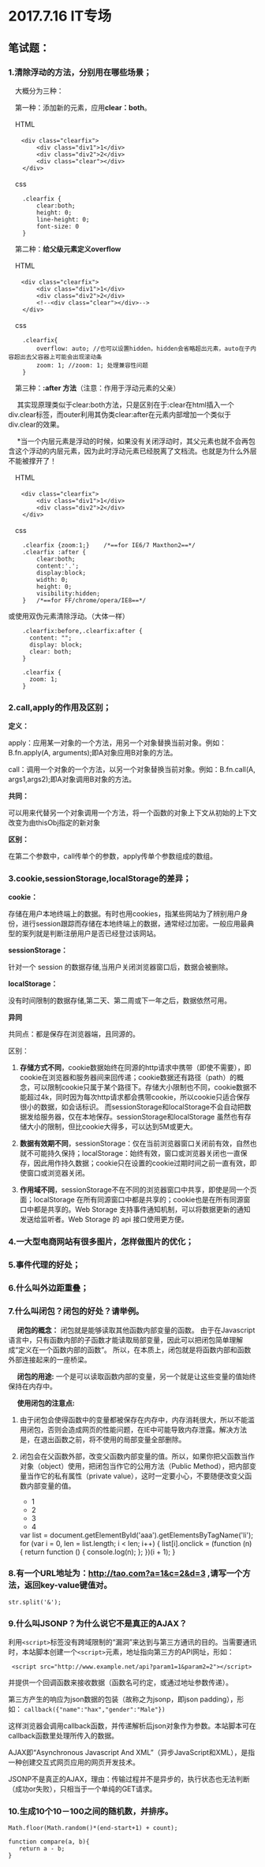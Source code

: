 # 2017.7.16 IT专场 #

## 笔试题： ##

### 1.清除浮动的方法，分别用在哪些场景； ###

  　大概分为三种：

  　第一种：添加新的元素，应用**clear：both**。

  　HTML

	  　<div class="clearfix">
		    <div class="div1">1</div>
		    <div class="div2">2</div>
		    <div class="clear"></div>
		</div>

  　css

   		.clearfix {
			clear:both; 
			height: 0; 
			line-height: 0; 
			font-size: 0
		}

  　第二种：**给父级元素定义overflow**

   　HTML

	  　<div class="clearfix">
		    <div class="div1">1</div>
		    <div class="div2">2</div>
		    <!--<div class="clear"></div>-->
		</div>

  　css

	   	.clearfix{
			overflow: auto; //也可以设置hidden，hidden会省略超出元素，auto在子内容超出去父容器上可能会出现滚动条
			zoom: 1; //zoom: 1; 处理兼容性问题
		}

  　第三种：**:after 方法**（注意：作用于浮动元素的父亲）

　  其实现原理类似于clear:both方法，只是区别在于:clear在html插入一个div.clear标签，而outer利用其伪类clear:after在元素内部增加一个类似于div.clear的效果。

　  *当一个内层元素是浮动的时候，如果没有关闭浮动时，其父元素也就不会再包含这个浮动的内层元素，因为此时浮动元素已经脱离了文档流。也就是为什么外层不能被撑开了！

   　HTML

	  　<div class="clearfix">
		    <div class="div1">1</div>
		    <div class="div2">2</div>
		</div>

  　css

	   	.clearfix {zoom:1;}    /*==for IE6/7 Maxthon2==*/
		.clearfix :after {
		    clear:both;
		    content:'.';
		    display:block;
		    width: 0;
		    height: 0;
		    visibility:hidden;
		}   /*==for FF/chrome/opera/IE8==*/

   或使用双伪元素清除浮动。（大体一样）

		.clearfix:before,.clearfix:after {
		  content: "";
		  display: block;
		  clear: both;
		}
		
		.clearfix {
		  zoom: 1;
		}



### 2.call,apply的作用及区别； ###

   **定义：**

   apply：应用某一对象的一个方法，用另一个对象替换当前对象。例如：B.fn.apply(A, arguments);即A对象应用B对象的方法。

   call：调用一个对象的一个方法，以另一个对象替换当前对象。例如：B.fn.call(A, args1,args2);即A对象调用B对象的方法。

   **共同：**

   可以用来代替另一个对象调用一个方法，将一个函数的对象上下文从初始的上下文改变为由thisObj指定的新对象

   **区别：**

   在第二个参数中，call传单个的参数，apply传单个参数组成的数组。


### 3.cookie,sessionStorage,localStorage的差异； ###

   **cookie：**
   
   存储在用户本地终端上的数据。有时也用cookies，指某些网站为了辨别用户身份，进行session跟踪而存储在本地终端上的数据，通常经过加密。一般应用最典型的案列就是判断注册用户是否已经登过该网站。

   **sessionStorage：** 

   针对一个 session 的数据存储,当用户关闭浏览器窗口后，数据会被删除。

   **localStorage：**

   没有时间限制的数据存储,第二天、第二周或下一年之后，数据依然可用。

   **异同**

   共同点：都是保存在浏览器端，且同源的。

   区别：

   1. **存储方式不同**，cookie数据始终在同源的http请求中携带（即使不需要），即cookie在浏览器和服务器间来回传递；cookie数据还有路径（path）的概念，可以限制cookie只属于某个路径下。存储大小限制也不同，cookie数据不能超过4k，同时因为每次http请求都会携带cookie，所以cookie只适合保存很小的数据，如会话标识。
   而sessionStorage和localStorage不会自动把数据发给服务器，仅在本地保存。sessionStorage和localStorage 虽然也有存储大小的限制，但比cookie大得多，可以达到5M或更大。

   2. **数据有效期不同**，sessionStorage：仅在当前浏览器窗口关闭前有效，自然也就不可能持久保持；localStorage：始终有效，窗口或浏览器关闭也一直保存，因此用作持久数据；cookie只在设置的cookie过期时间之前一直有效，即使窗口或浏览器关闭。

   3. **作用域不同**，sessionStorage不在不同的浏览器窗口中共享，即使是同一个页面；localStorage 在所有同源窗口中都是共享的；cookie也是在所有同源窗口中都是共享的。Web Storage 支持事件通知机制，可以将数据更新的通知发送给监听者。Web Storage 的 api 接口使用更方便。


### 4.一大型电商网站有很多图片，怎样做图片的优化； ###

### 5.事件代理的好处； ###

### 6.什么叫外边距重叠； ###

### 7.什么叫闭包？闭包的好处？请举例。 ###

　 **闭包的概念：**
   闭包就是能够读取其他函数内部变量的函数。
由于在Javascript语言中，只有函数内部的子函数才能读取局部变量，因此可以把闭包简单理解成“定义在一个函数内部的函数”。
所以，在本质上，闭包就是将函数内部和函数外部连接起来的一座桥梁。

　 **闭包的用途:**
   一个是可以读取函数内部的变量，另一个就是让这些变量的值始终保持在内存中。

　 **使用闭包的注意点:**

   1. 由于闭包会使得函数中的变量都被保存在内存中，内存消耗很大，所以不能滥用闭包，否则会造成网页的性能问题，在IE中可能导致内存泄露。解决方法是，在退出函数之前，将不使用的局部变量全部删除。
   2. 闭包会在父函数外部，改变父函数内部变量的值。所以，如果你把父函数当作对象（object）使用，把闭包当作它的公用方法（Public Method），把内部变量当作它的私有属性（private value），这时一定要小心，不要随便改变父函数内部变量的值。

		
		<ul id="aaa">
			<li>1</li>
			<li>2</li>
			<li>3</li>
			<li>4</li>
		</ul>
		var list = document.getElementById('aaa').getElementsByTagName('li');
		for (var i = 0, len = list.length; i < len; i++) {
			list[i].onclick = (function (n) {
				return function () {
					console.log(n);
				};
			})(i + 1);
		}
	   

### 8.有一个URL地址为：http://tao.com?a=1&c=2&d=3 ,请写一个方法，返回key-value键值对。 ###
	str.split('&');

### 9.什么叫JSONP？为什么说它不是真正的AJAX？ ###

   利用`<script>`标签没有跨域限制的“漏洞”来达到与第三方通讯的目的。当需要通讯时，本站脚本创建一个`<script>`元素，地址指向第三方的API网址，形如：

     <script src="http://www.example.net/api?param1=1&param2=2"></script>     
  并提供一个回调函数来接收数据（函数名可约定，或通过地址参数传递）。     

  第三方产生的响应为json数据的包装（故称之为jsonp，即json padding），形如：     `callback({"name":"hax","gender":"Male"})`   

  这样浏览器会调用callback函数，并传递解析后json对象作为参数。本站脚本可在callback函数里处理所传入的数据。

  AJAX即“Asynchronous Javascript And XML”（异步JavaScript和XML），是指一种创建交互式网页应用的网页开发技术。

  JSONP不是真正的AJAX，理由：传输过程并不是异步的，执行状态也无法判断（成功or失败），只相当于一个单纯的GET请求。

### 10.生成10个10－100之间的随机数，并排序。 ###
   
   	Math.floor(Math.random()*(end-start+1) + count);

	function compare(a, b){
	   return a - b;
	}
